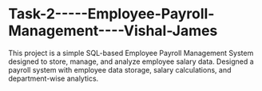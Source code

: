 # Task-2-----Employee-Payroll-Management----Vishal-James

This project is a simple SQL-based Employee Payroll Management System designed to store, manage, and analyze employee salary data. Designed a payroll system with employee data storage, salary calculations, and department-wise analytics.
